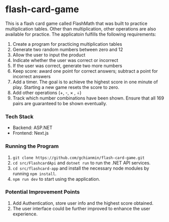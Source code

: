 # flash-card-game

This is a flash card game called FlashMath that was built to practice multiplication tables. Other than multiplication, other operations are also available for practice. The applicatoin fulfills the following requirements:
1. Create a program for practicing multiplication tables
2. Generate two random numbers between zero and 12
3. Allow the user to input the product
4. Indicate whether the user was correct or incorrect
5. If the user was correct, generate two more numbers
6. Keep score: award one point for correct answers; subtract a point for incorrect answers
7. Add a timer. The goal is to achieve the highest score in one minute of play. Starting a new game resets the score to zero.
8. Add other operations (+, -, × , ÷)
9. Track which number combinations have been shown. Ensure that all 169 pairs are guaranteed to be shown eventually.

### Tech Stack
- Backend: ASP.NET
- Frontend: Next.js

### Running the Program
1. `git clone https://github.com/gchianmin/flash-card-game.git`
2. `cd src/FlashcardApi` and `dotnet run` to run the .NET API services. 
3.  `cd src/flashcard-app` and install the necessary node modules by running `npm install`. 
4. `npm run dev` to start using the application.


### Potential Improvement Points
1. Add Authentication, store user info and the highest score obtained.
2. The user interface could be further improved to enhance the user experience.
   
